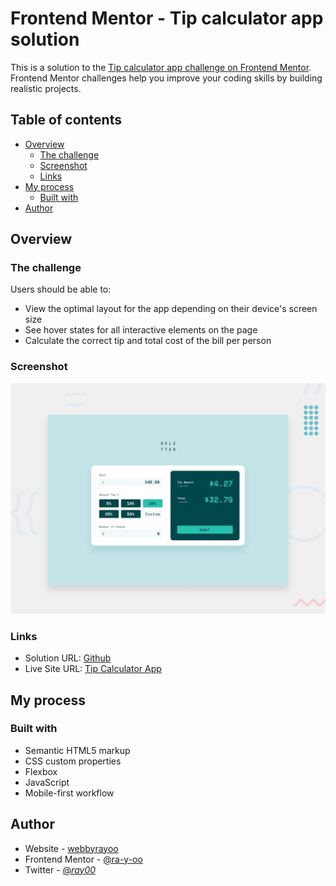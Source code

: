 # Frontend Mentor - Tip calculator app solution

This is a solution to the [Tip calculator app challenge on Frontend Mentor](https://www.frontendmentor.io/challenges/tip-calculator-app-ugJNGbJUX). Frontend Mentor challenges help you improve your coding skills by building realistic projects.

## Table of contents

- [Overview](#overview)
  - [The challenge](#the-challenge)
  - [Screenshot](#screenshot)
  - [Links](#links)
- [My process](#my-process)
  - [Built with](#built-with)
- [Author](#author)

## Overview

### The challenge

Users should be able to:

- View the optimal layout for the app depending on their device's screen size
- See hover states for all interactive elements on the page
- Calculate the correct tip and total cost of the bill per person

### Screenshot

![Design Preview](./design/desktop-preview.jpg)

### Links

- Solution URL: [Github](https://github.com/ra-y-oo/tip-calculator-app-main)
- Live Site URL: [Tip Calculator App](https://ra-y-oo.github.io/tip-calculator-app-main/)

## My process

### Built with

- Semantic HTML5 markup
- CSS custom properties
- Flexbox
- JavaScript
- Mobile-first workflow

## Author

- Website - [webbyrayoo](https://ra-y-oo.github.io/my_work/)
- Frontend Mentor - [@ra-y-oo](https://www.frontendmentor.io/profile/@ra-y-oo)
- Twitter - [@_ray00_](https://www.twitter.com/@_ray00_)
